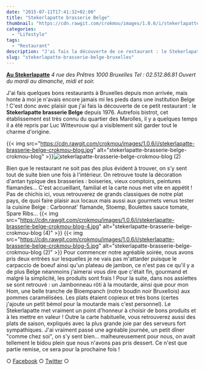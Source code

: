 ```yaml
---
date: "2015-07-11T17:41:32+02:00"
title: "Stekerlapatte brasserie Belge"
thumbnail: "https://cdn.rawgit.com/crokmou/images/1.0.6/i/stekerlapatte-brasserie-belge-crokmou-blog-1.jpg"
categories:
  - "Lifestyle"
tags:
  - "Restaurant"
description: "J'ai fais la découverte de ce restaurant : le Stekerlapatte brasserie Belge depuis 1976... cet établissement est très connu du quartier des Marolles..."
slug: "stekerlapatte-brasserie-belge-bruxelles"
---
```


**[Au Stekerlapatte](http://www.austekerlapatte.be/)** _4 rue des Prêtres_ _1000 Bruxelles_ _Tel : 02.512.86.81_ _Ouvert du mardi au dimanche, midi et soir._

J'ai fais quelques bons restaurants à Bruxelles depuis mon arrivée, mais honte à moi je n'avais encore jamais mi les pieds dans une institution Belge ! C'est donc avec plaisir que j'ai fais la découverte de ce petit restaurant : le **Stekerlapatte brasserie Belge** depuis 1976\. Autrefois bistrot, cet établissement est très connu du quartier des Marolles, il y a quelques temps il a été repris par Luc Wittevrouw qui a visiblement sût garder tout le charme d'origine.

{{< img src="https://cdn.rawgit.com/crokmou/images/1.0.6/i/stekerlapatte-brasserie-belge-crokmou-blog.jpg" alt="stekerlapatte-brasserie-belge-crokmou-blog" >}}![stekerlapatte-brasserie-belge-crokmou-blog (2)](https://cdn.rawgit.com/crokmou/images/1.0.6/i/stekerlapatte-brasserie-belge-crokmou-blog-2.jpg)

Bien que le restaurant ne soit pas des plus évident à trouver, on s'y sent tout de suite bien une fois à l'intérieur. On retrouve toute la décoration d'antan typique des brasseries : boiseries, vieux comptoirs, peintures flamandes... C'est accueillant, familial et la carte nous met vite en appétit ! Pas de chichis ici, vous retrouverez de grands classiques de notre plat pays, de quoi faire plaisir aux locaux mais aussi aux gourmets venus tester la cuisine Belge : Carbonnat' flamande, Stoemp, Boulettes sauce tomate, Spare Ribs... {{< img src="https://cdn.rawgit.com/crokmou/images/1.0.6/i/stekerlapatte-brasserie-belge-crokmou-blog-4.jpg" alt="stekerlapatte-brasserie-belge-crokmou-blog (4)" >}} {{< img src="https://cdn.rawgit.com/crokmou/images/1.0.6/i/stekerlapatte-brasserie-belge-crokmou-blog-5.jpg" alt="stekerlapatte-brasserie-belge-crokmou-blog (2)" >}} Pour commencer notre agréable soirée, nous avons pris deux entrées sur lesquelles je ne vais pas m'attarder puisque le carpaccio de boeuf ainsi qu'un plateau de jambon, ce n'est pas ce qu'il y a de plus Belge néanmoins j'aimerai vous dire que c'était fin, gourmand et malgré la simplicité, les produits sont frais ! Pour la suite, dans nos assiettes se sont retrouvé : un Jambonneau rôti à la moutarde, ainsi que pour mon Hom, une belle tranche de Bloempanch (notre boudin noir Bruxellois) aux pommes caramélisées. Les plats étaient copieux et très bons (certes j'ajoute un petit bémol pour la moutarde mais c'est personnel). Le Stekerlapatte met vraiment un point d'honneur à choisir de bons produits et à les mettre en valeur ! Outre la carte habituelle, vous retrouverez aussi des plats de saison, expliqués avec la plus grande joie par des serveurs fort sympathiques. J'ai vraiment passé une agréable journée, un petit dîner "comme chez soi", on s'y sent bien... malheureusement pour nous, on avait tellement le bidou plein que nous n'avons pas pris dessert. Ce n'est que partie remise, ce sera pour la prochaine fois !

○ [Facebook](https://www.facebook.com/crokmou.blog) ○ [Twitter](https://twitter.com/Crokmou) ○
